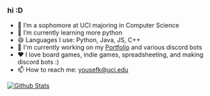 ### hi :D

<!--
**YKawesome/YKawesome** is a ✨ _special_ ✨ repository because its `README.md` (this file) appears on your GitHub profile.

Here are some ideas to get you started:

- 🔭 I’m currently working on ...
- 🌱 I’m currently learning ...
- 👯 I’m looking to collaborate on ...
- 🤔 I’m looking for help with ...
- 💬 Ask me about ...
- 📫 How to reach me: ...
- 😄 Pronouns: ...
- ⚡ Fun fact: ...
-->

- 🔭 I’m a sophomore at UCI majoring in Computer Science
- 🌱 I’m currently learning more python
- 😄 Languages I use: Python, Java, JS, C++
- 💬 I'm currently working on my [Portfolio](https://ykawesome.github.io/Portfolio/) and various discord bots
- ❤️ I love board games, indie games, spreadsheeting, and making discord bots :)
- 📫 How to reach me: yousefk@uci.edu



[![Github Stats](https://github-readme-stats.vercel.app/api?username=YKawesome&hide=prs,issues&count_private=true&show_icons=true&title_color=ffffff&text_color=ffffff&bg_color=45,F47FFF,7289DA,5865F2&include_all_commits=false&card_width=500&custom_title=My+Github+Stats&rank_icon=github&hide_border=true&border_radius=10)](https://github.com/anuraghazra/github-readme-stats)

<!--
[![Github Stats](https://github-readme-stats.vercel.app/api?username=YKawesome&hide=prs,issues&count_private=true&show_icons=true&theme=ambient_gradient&include_all_commits=false&card_width=500&custom_title=My+Github+Stats&rank_icon=github&hide_border=true&border_radius=10)](https://github.com/anuraghazra/github-readme-stats)

[![Top Langs](https://github-readme-stats.vercel.app/api/top-langs/?username=YKawesome&size_weight=0.5&count_weight=0.5&hide=Makefile,Jupyter+Notebook,Roff,HTML,C&card_width=500&title_color=ffffff&text_color=ffffff&bg_color=45,F47FFF,7289DA,5865F2&exclude_repo=2969X&hide_border=true&border_radius=10)](https://github.com/anuraghazra/github-readme-stats)
-->

